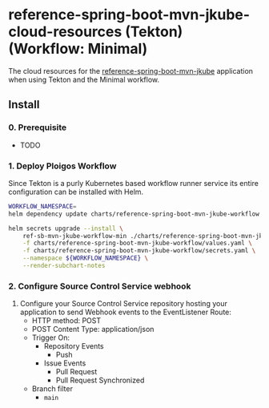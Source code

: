 # reference-spring-boot-mvn-jkube-cloud-resources (Tekton) (Workflow: Minimal)
The cloud resources for the [reference-spring-boot-mvn-jkube](https://github.com/ploigos-reference-apps/reference-spring-boot-mvn-jkube)
application when using Tekton and the Minimal workflow.

## Install

### 0. Prerequisite

* TODO

### 1. Deploy Ploigos Workflow
Since Tekton is a purly Kubernetes based workflow runner service its entire configuration can be
installed with Helm.

```bash
WORKFLOW_NAMESPACE=
helm dependency update charts/reference-spring-boot-mvn-jkube-workflow

helm secrets upgrade --install \
    ref-sb-mvn-jkube-workflow-min ./charts/reference-spring-boot-mvn-jkube-workflow \
    -f charts/reference-spring-boot-mvn-jkube-workflow/values.yaml \
    -f charts/reference-spring-boot-mvn-jkube-workflow/secrets.yaml \
    --namespace ${WORKFLOW_NAMESPACE} \
    --render-subchart-notes
```

### 2. Configure Source Control Service webhook

1. Configure your Source Control Service repository hosting your application to send Webhook events
to the EventListener Route:
    * HTTP method: POST
    * POST Content Type: application/json
    * Trigger On:
      - Repository Events
        * Push
      - Issue Events
        * Pull Request
        * Pull Request Synchronized
    * Branch filter
      - `main`
